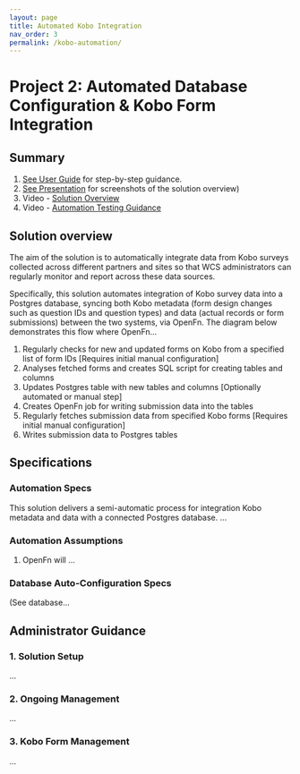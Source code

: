 ```yaml
---
layout: page
title: Automated Kobo Integration
nav_order: 3
permalink: /kobo-automation/
---
```


# Project 2: Automated Database Configuration & Kobo Form Integration

## Summary 
1. [See User Guide](https://docs.google.com/document/d/1_gre0rHE4WIReCHNbhgrjrCl7MdNi1fTWjgHH4Rgvug/edit?usp=sharing) for step-by-step guidance. 
2. [See Presentation](https://docs.google.com/presentation/d/1e9UPLnEIgtDPH6_dGqgQhUyZnc3TVl8ECSwJz5JgpNQ/edit?usp=sharing) for screenshots of the solution overview)
3. Video - [Solution Overview](https://www.google.com/url?q=https://www.youtube.com/watch?v%3D98h1JaGtUdY%26feature%3Dyoutu.be&sa=D&ust=1608118810078000&usg=AOvVaw2Mjp-KlgfxjSHLGsuQVnSi)
4. Video - [Automation Testing Guidance](https://www.google.com/url?q=https://www.youtube.com/watch?v%3DD3bM4VEeQV8%26feature%3Dyoutu.be%26hd%3D1&sa=D&ust=1608118810078000&usg=AOvVaw0jtqPq-gvjZLgehRzgvLmA)

## Solution overview
The aim of the solution is to automatically integrate data from Kobo surveys collected across different partners and sites so that WCS administrators can regularly monitor and report across these data sources. 

Specifically, this solution automates integration of Kobo survey data into a Postgres database, syncing both Kobo metadata (form design changes such as question IDs and question types) and data (actual records or form submissions) between the two systems, via OpenFn. The diagram below demonstrates this flow where OpenFn... 

1. Regularly checks for new and updated forms on Kobo from a specified list of form IDs [Requires initial manual configuration] 
2. Analyses fetched forms and creates SQL script for creating tables and columns
3. Updates Postgres table with new tables and columns [Optionally automated or manual step] 
4. Creates OpenFn job for writing submission data into the tables
5. Regularly fetches submission data from specified Kobo forms [Requires initial manual configuration] 
6. Writes submission data to Postgres tables

## Specifications
### Automation Specs
This solution delivers a semi-automatic process for integration Kobo metadata and data with a connected Postgres database. 
...

### Automation Assumptions
1. OpenFn will ...

### Database Auto-Configuration Specs 
(See database...

## Administrator Guidance
### 1. Solution Setup
...

### 2. Ongoing Management
...

### 3. Kobo Form Management
...

